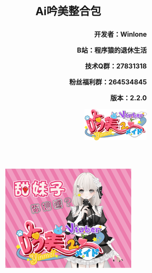 <br>
<p align="center" style="font-weight: bold; font-size: 2.5em">Ai吟美整合包</p>

<p align="right" style="font-weight: bold; font-size: 1.5em">开发者：Winlone</p>
<p align="right" style="font-weight: bold; font-size: 1.5em">B站：程序猿的退休生活</p>
<p align="right" style="font-weight: bold; font-size: 1.5em">技术Q群：27831318</p>
<p align="right" style="font-weight: bold; font-size: 1.5em">粉丝福利群：264534845</p>
<p align="right" style="font-weight: bold; font-size: 1.5em">版本：2.2.0</p>
<p align="right" style="font-weight: bold; font-size: 1.5em"><img src="images/logo.png" width="200px"/></p>
<br/><br/><br/>
<p align="center"><img src="images/直播间封面.png" width="80%"/></p>



